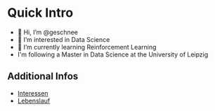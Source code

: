 # Quick Intro

- 👋 Hi, I’m @geschnee
- 👀 I’m interested in Data Science
- 🌱 I’m currently learning Reinforcement Learning
- I'm following a Master in Data Science at the University of Leipzig


## Additional Infos
* [Interessen](./interessen.md)
* [Lebenslauf](./lebenslauf.md)
